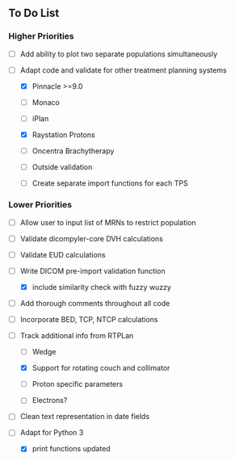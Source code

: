## To Do List
### Higher Priorities


- [ ] Add ability to plot two separate populations simultaneously


- [ ] Adapt code and validate for other treatment planning systems
   - [X] Pinnacle >=9.0
   - [ ] Monaco
   - [ ] iPlan
   - [X] Raystation Protons
   - [ ] Oncentra Brachytherapy
   - [ ] Outside validation
   - [ ] Create separate import functions for each TPS  


### Lower Priorities
- [ ] Allow user to input list of MRNs to restrict population
   

- [ ] Validate dicompyler-core DVH calculations

- [ ] Validate EUD calculations  
  
  
- [ ] Write DICOM pre-import validation function
    - [X] include similarity check with fuzzy wuzzy


- [ ] Add thorough comments throughout all code

- [ ] Incorporate BED, TCP, NTCP calculations


- [ ] Track additional info from RTPLan
  - [ ] Wedge
  - [X] Support for rotating couch and collimator
  - [ ] Proton specific parameters
  - [ ] Electrons?


- [ ] Clean text representation in date fields  


- [ ] Adapt for Python 3
  - [X] print functions updated 



